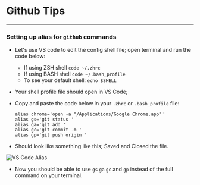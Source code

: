 # Github Tips

---

### Setting up alias for `github` commands

- Let's use VS code to edit the config shell file; open terminal and run the code below:

  - If using ZSH shell `code ~/.zhrc`
  - If using BASH shell `code ~/.bash_profile`
  - To see your default shell: `echo $SHELL `

- Your shell profile file should open in VS Code;
- Copy and paste the code below in your `.zhrc` or `.bash_profile` file:

      alias chrome='open -a "/Applications/Google Chrome.app"'
      alias gs='git status '
      alias ga='git add '
      alias gc='git commit -m '
      alias gp='git push origin '

- Should look like something like this; Saved and Closed the file.

![VS Code Alias](/img/vscodeAlias.png)

- Now you should be able to use `gs` `ga` `gc` and `gp` instead of the full command on your terminal.
